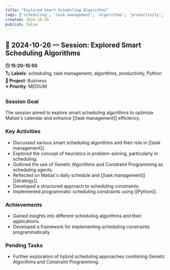 ```yaml
---
title: "Explored Smart Scheduling Algorithms"
tags: ['scheduling', 'task management', 'algorithms', 'productivity', 'Python']
created: 2024-10-26
publish: false
---
```


## 📅 2024-10-26 — Session: Explored Smart Scheduling Algorithms

**🕒 15:20–15:50**  
**🏷️ Labels**: scheduling, task management, algorithms, productivity, Python  
**📂 Project**: Business  
**⭐ Priority**: MEDIUM  


### Session Goal
The session aimed to explore smart scheduling algorithms to optimize Matías's calendar and enhance [[task management]] efficiency.

### Key Activities
- Discussed various smart scheduling algorithms and their role in [[task management]].
- Explored the concept of heuristics in problem-solving, particularly in scheduling.
- Outlined the use of Genetic Algorithms and Constraint Programming as scheduling agents.
- Reflected on Matías's daily schedule and [[task management]] [[strategy]].
- Developed a structured approach to scheduling constraints.
- Implemented programmatic scheduling constraints using [[Python]].

### Achievements
- Gained insights into different scheduling algorithms and their applications.
- Developed a framework for implementing scheduling constraints programmatically.

### Pending Tasks
- Further exploration of hybrid scheduling approaches combining Genetic Algorithms and Constraint Programming.
